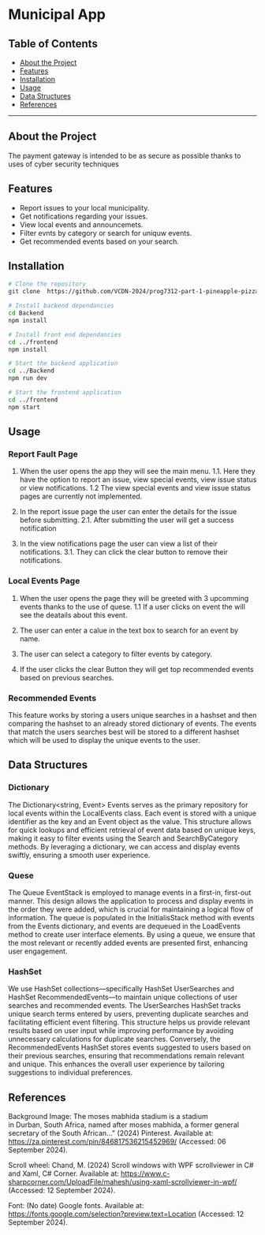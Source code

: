 # Municipal App

## Table of Contents
- [About the Project](#about-the-project)
- [Features](#features)
- [Installation](#installation)
- [Usage](#usage)
- [Data Structures](#data-structures)
- [References](#references)

---

## About the Project
The payment gateway is intended to be as secure as possible thanks to uses of cyber security techniques

## Features
- Report issues to your local municipality.
- Get notifications regarding your issues.
- View local events and announcemets.
- Filter evnts by category or search for uniquw events.
- Get recommended events based on your search.

## Installation
```bash
# Clone the repository
git clone  https://github.com/VCDN-2024/prog7312-part-1-pineapple-pizza25 

# Install backend dependancies
cd Backend
npm install

# Install front end dependancies
cd ../frontend
npm install

# Start the backend application
cd ../Backend
npm run dev

# Start the frontend application
cd ../frontend
npm start
```

## Usage

### Report Fault Page
1. When the user opens the app they will see the main menu.
1.1. Here they have the option to report an issue, view special events, view issue status or view notifications.
1.2 The view special events and view issue status pages are currently not implemented.

2. In the report issue page the user can enter the details for the issue before submitting.
2.1. After submitting the user will get a success notification

3. In the view notifications page the user can view a list of their notifications.
3.1. They can click the clear button to remove their notifications.


### Local Events Page

1. When the user opens the page they will be greeted with 3 upcomming events thanks to the use of quese.
1.1 If a user clicks on event the will see the deatails about this event.

2. The user can enter a calue in the text box to search for an event by name.

3. The user can select a category to filter events by category.

4. If the user clicks the clear Button they will get top recommended events based on previous searches.


### Recommended Events

This feature works by storing a users unique searches in a hashset and then comparing the hashset to an already stored dictionary of events.
The events that match the users searches best will be stored to a different hashset which will be used to display the unique events to the user.


## Data Structures

### Dictionary

The Dictionary<string, Event> Events serves as the primary repository for local events within the LocalEvents class. 
Each event is stored with a unique identifier as the key and an Event object as the value. 
This structure allows for quick lookups and efficient retrieval of event data based on unique keys, making it easy to filter events using the Search and SearchByCategory methods. 
By leveraging a dictionary, we can access and display events swiftly, ensuring a smooth user experience.

### Quese

The Queue<Event> EventStack is employed to manage events in a first-in, first-out manner. 
This design allows the application to process and display events in the order they were added, 
which is crucial for maintaining a logical flow of information. 
The queue is populated in the InitialisStack method with events from the Events dictionary, 
and events are dequeued in the LoadEvents method to create user interface elements. 
By using a queue, we ensure that the most relevant or recently added events are presented first, enhancing user engagement.

### HashSet

We use HashSet collections—specifically HashSet<string> UserSearches and HashSet<Event> RecommendedEvents—to maintain unique collections of user searches and recommended events. 
The UserSearches HashSet tracks unique search terms entered by users, preventing duplicate searches and facilitating efficient event filtering. 
This structure helps us provide relevant results based on user input while improving performance by avoiding unnecessary calculations for duplicate searches. 
Conversely, the RecommendedEvents HashSet stores events suggested to users based on their previous searches, ensuring that recommendations remain relevant and unique. 
This enhances the overall user experience by tailoring suggestions to individual preferences.


## References

Background Image:
The moses mabhida stadium is a stadium in Durban, South Africa, named after moses mabhida, a former general secretary of the South African..." (2024) Pinterest. Available at: https://za.pinterest.com/pin/846817536215452969/ (Accessed: 06 September 2024). 

Scroll wheel:
Chand, M. (2024) Scroll windows with WPF scrollviewer in C# and Xaml, C# Corner. Available at: https://www.c-sharpcorner.com/UploadFile/mahesh/using-xaml-scrollviewer-in-wpf/ (Accessed: 12 September 2024). 

Font:
(No date) Google fonts. Available at: https://fonts.google.com/selection?preview.text=Location (Accessed: 12 September 2024). 
